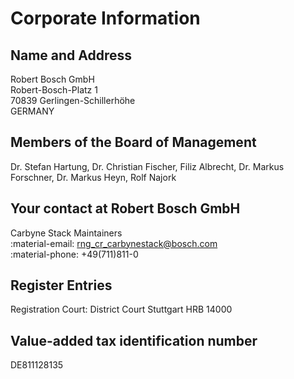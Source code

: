 # Corporate Information

## Name and Address

Robert Bosch GmbH  
Robert-Bosch-Platz 1  
70839 Gerlingen-Schillerhöhe  
GERMANY

## Members of the Board of Management

Dr. Stefan Hartung, Dr. Christian Fischer, Filiz Albrecht, Dr. Markus Forschner,
Dr. Markus Heyn, Rolf Najork

## Your contact at Robert Bosch GmbH

Carbyne Stack Maintainers  
:material-email:
[rng_cr_carbynestack@bosch.com](mailto:rng_cr_carbynestack@bosch.com)  
:material-phone:
+49(711)811-0

## Register Entries

Registration Court: District Court Stuttgart HRB 14000

## Value-added tax identification number

DE811128135
